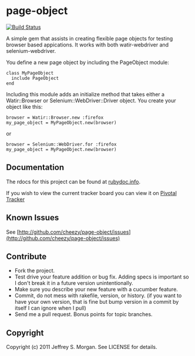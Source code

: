 # page-object

[![Build Status](http://travis-ci.org/cheezy/page-object.png)](http://travis-ci.org/cheezy/page-object)


A simple gem that assists in creating flexible page objects for testing browser based appications.  It works with both watir-webdriver and selenium-webdriver.

You define a new page object by including the PageObject module:

    class MyPageObject
      include PageObject
    end

Including this module adds an initialize method that takes either a Watir::Browser or Selenium::WebDriver::Driver object.  You create your object like this:

    browser = Watir::Browser.new :firefox
    my_page_object = MyPageObject.new(browser)

or

    browser = Selenium::WebDriver.for :firefox
    my_page_object = MyPageObject.new(browser)

## Documentation

The rdocs for this project can be found at [rubydoc.info](http://rubydoc.info/github/cheezy/page-object/master/frames).

If you wish to view the current tracker board you can view it on [Pivotal Tracker](https://www.pivotaltracker.com/projects/289099)

## Known Issues

See [http://github.com/cheezy/page-object/issues](http://github.com/cheezy/page-object/issues)

## Contribute
 
* Fork the project.
* Test drive your feature addition or bug fix.  Adding specs is important so I don't break it in a future version unintentionally.
* Make sure you describe your new feature with a cucumber feature.
* Commit, do not mess with rakefile, version, or history.
  (if you want to have your own version, that is fine but bump version in a commit by itself I can ignore when I pull)
* Send me a pull request. Bonus points for topic branches.

## Copyright

Copyright (c) 2011 Jeffrey S. Morgan. See LICENSE for details.
